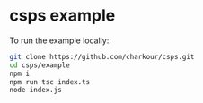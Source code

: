 # csps example

To run the example locally:

```sh
git clone https://github.com/charkour/csps.git
cd csps/example
npm i
npm run tsc index.ts
node index.js
```
